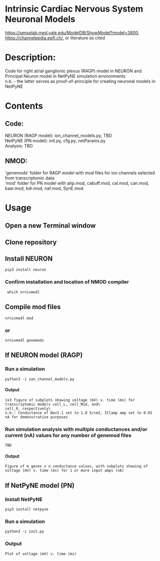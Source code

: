 # Intrinsic Cardiac Nervous System Neuronal Models
https://senselab.med.yale.edu/ModelDB/ShowModel?model=3800, https://channelpedia.epfl.ch/, or literature as cited

# Description: 
Code for right atrial ganglionic plexus (RAGP) model in NEURON and Principal Neuron model in NetPyNE simulation environments\
n.b. - the latter serves as proof-of-principle for creating neuronal models in NetPyNE

# Contents
## Code:
  NEURON (RAGP model): ion_channel_models.py, TBD\
  NetPyNE (PN model): init.py, cfg.py, netParams.py\
  Analysis: TBD
## NMOD:
  'genemods' folder for RAGP model with mod files for ion channels selected from transcriptomic data\
  ‘mod’ folder for PN model with ahp.mod, cabuff.mod, cal.mod, can.mod, kaar.mod, kdr.mod, naf.mod, SynE.mod
# Usage
## Open a new Terminal window
## Clone repository
## Install NEURON
    pip3 install neuron  
### Confirm installation and location of NMOD compiler
     which nrnivmodl 
## Compile mod files
    nrnivmodl mod
### or
    nrnivmodl genemods 
        
## If NEURON model (RAGP)
### Run a simulation
    python3 -i ion_channel_models.py
#### Output
    1x3 figure of subplots showing voltage (mV) v. time (ms) for transcriptomic models cell_L, cell_Mid, and\
    cell_R, respectively\
    n.b.: Conductance of Nav1.1 set to 1.0 S/cm2, IClamp amp set to 0.03 nA for demonstrative purposes
### Run simulation analysis with multiple conductances and/or current (nA) values for any number of genemod files
    TBD 
#### Output
    Figure of m genes x n conductance values, with subplots showing of voltage (mV) v. time (ms) for 1 or more input amps (nA)
    
## If NetPyNE model (PN)
### Install NetPyNE
    pip3 install netpyne
### Run a simulation
    python3 -i init.py
### Output
    Plot of voltage (mV) v. time (ms)
